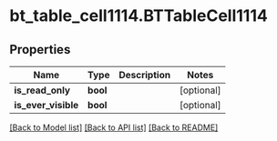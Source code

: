# bt_table_cell1114.BTTableCell1114

## Properties
Name | Type | Description | Notes
------------ | ------------- | ------------- | -------------
**is_read_only** | **bool** |  | [optional] 
**is_ever_visible** | **bool** |  | [optional] 

[[Back to Model list]](../README.md#documentation-for-models) [[Back to API list]](../README.md#documentation-for-api-endpoints) [[Back to README]](../README.md)


